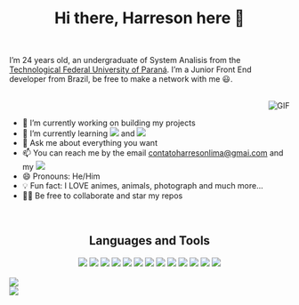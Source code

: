 <h1 align="center">Hi there, Harreson here 👋</h1>
<br>
<p >I’m 24 years old, an undergraduate of System Analisis from the <a href="http://www.utfpr.edu.br/">Technological Federal University of Paraná</a>. I’m a Junior Front End developer from Brazil, be free to make a network with me 😃.</p><br>
<img align="right" alt="GIF" src="https://media.giphy.com/media/836HiJc7pgzy8iNXCn/giphy.gif" /><br>

- 🔭 I’m currently working on building my projects
- 🌱 I’m currently learning <img src="https://img.shields.io/badge/Android-3DDC84?style=for-the-badge&logo=android&logoColor=white"> and <img src="https://img.shields.io/badge/Kotlin-0095D5?&style=for-the-badge&logo=kotlin&logoColor=white">
- 💬 Ask me about everything you want
- 📫 You can reach me by the email <a href=”mailto:contatoharresonlima@gmai.com”>contatoharresonlima@gmai.com</a> and my [<img src="https://img.shields.io/badge/LinkedIn-0077B5?style=for-the-badge&logo=linkedin&logoColor=white">](https://www.linkedin.com/in/harresonlima/) 
- 😄 Pronouns: He/Him
- 💡 Fun fact: I LOVE animes, animals, photograph and much more...
- 👨‍💻 Be free to collaborate and star my repos

<br/>
<h2 align="center">Languages and Tools</h2>
<div align="center">
  <img src="https://img.shields.io/badge/Android_Studio-3DDC84?style=for-the-badge&logo=android-studio&logoColor=white">
  <img src="https://img.shields.io/badge/Android-3DDC84?style=for-the-badge&logo=android&logoColor=white">
  <img src="https://img.shields.io/badge/Kotlin-0095D5?&style=for-the-badge&logo=kotlin&logoColor=white">
  <img src="https://img.shields.io/badge/material%20design-757575?style=for-the-badge&logo=material%20design&logoColor=white">
  <img src="https://img.shields.io/badge/Insomnia-5849be?style=for-the-badge&logo=Insomnia&logoColor=white">
  <img src="https://img.shields.io/badge/PostgreSQL-316192?style=for-the-badge&logo=postgresql&logoColor=white">
  <img src="https://img.shields.io/badge/SQLite-07405E?style=for-the-badge&logo=sqlite&logoColor=white">
  <img src="https://img.shields.io/badge/GIT-E44C30?style=for-the-badge&logo=git&logoColor=white">
  <img src="https://img.shields.io/badge/GitHub-100000?style=for-the-badge&logo=github&logoColor=white">
  <img src="https://img.shields.io/badge/Google_Play-414141?style=for-the-badge&logo=google-play&logoColor=white">
  <img src="https://img.shields.io/badge/-Hackerrank-2EC866?style=for-the-badge&logo=HackerRank&logoColor=white">
  <img src="https://img.shields.io/badge/Pinterest-%23E60023.svg?&style=for-the-badge&logo=Pinterest&logoColor=white">
  <img src="https://img.shields.io/badge/Reddit-FF4500?style=for-the-badge&logo=reddit&logoColor=white">
</div><br>
<img src="https://github-readme-stats.vercel.app/api?username=harreson-lima"><br>
<img src="https://github-readme-stats.vercel.app/api/top-langs/?username=harreson-lima">
